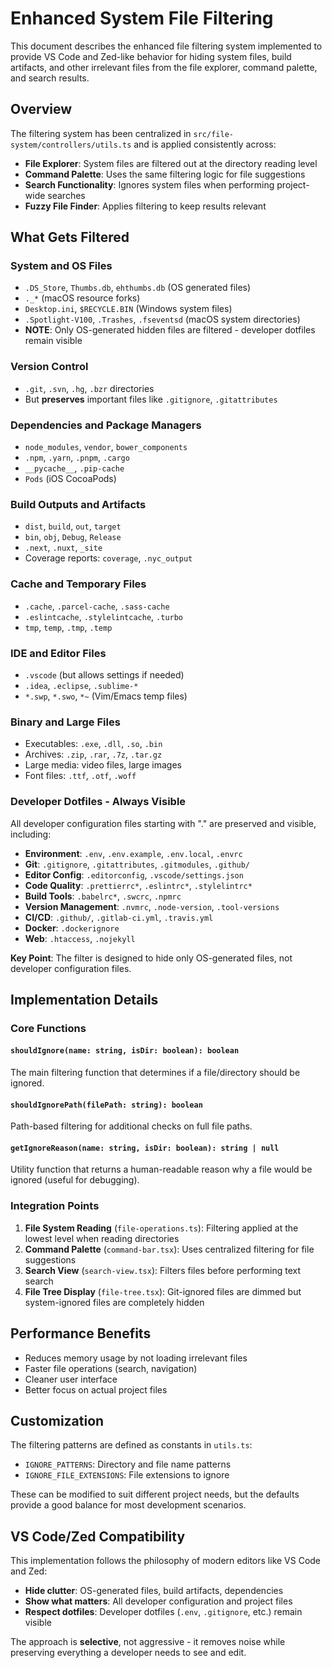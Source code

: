 # Enhanced System File Filtering

This document describes the enhanced file filtering system implemented to provide VS Code and Zed-like behavior for hiding system files, build artifacts, and other irrelevant files from the file explorer, command palette, and search results.

## Overview

The filtering system has been centralized in `src/file-system/controllers/utils.ts` and is applied consistently across:

- **File Explorer**: System files are filtered out at the directory reading level
- **Command Palette**: Uses the same filtering logic for file suggestions
- **Search Functionality**: Ignores system files when performing project-wide searches
- **Fuzzy File Finder**: Applies filtering to keep results relevant

## What Gets Filtered

### System and OS Files
- `.DS_Store`, `Thumbs.db`, `ehthumbs.db` (OS generated files)
- `._*` (macOS resource forks)
- `Desktop.ini`, `$RECYCLE.BIN` (Windows system files)
- `.Spotlight-V100`, `.Trashes`, `.fseventsd` (macOS system directories)
- **NOTE**: Only OS-generated hidden files are filtered - developer dotfiles remain visible

### Version Control
- `.git`, `.svn`, `.hg`, `.bzr` directories
- But **preserves** important files like `.gitignore`, `.gitattributes`

### Dependencies and Package Managers
- `node_modules`, `vendor`, `bower_components`
- `.npm`, `.yarn`, `.pnpm`, `.cargo`
- `__pycache__`, `.pip-cache`
- `Pods` (iOS CocoaPods)

### Build Outputs and Artifacts
- `dist`, `build`, `out`, `target`
- `bin`, `obj`, `Debug`, `Release`
- `.next`, `.nuxt`, `_site`
- Coverage reports: `coverage`, `.nyc_output`

### Cache and Temporary Files
- `.cache`, `.parcel-cache`, `.sass-cache`
- `.eslintcache`, `.stylelintcache`, `.turbo`
- `tmp`, `temp`, `.tmp`, `.temp`

### IDE and Editor Files
- `.vscode` (but allows settings if needed)
- `.idea`, `.eclipse`, `.sublime-*`
- `*.swp`, `*.swo`, `*~` (Vim/Emacs temp files)

### Binary and Large Files
- Executables: `.exe`, `.dll`, `.so`, `.bin`
- Archives: `.zip`, `.rar`, `.7z`, `.tar.gz`
- Large media: video files, large images
- Font files: `.ttf`, `.otf`, `.woff`

### Developer Dotfiles - Always Visible
All developer configuration files starting with "." are preserved and visible, including:
- **Environment**: `.env`, `.env.example`, `.env.local`, `.envrc`
- **Git**: `.gitignore`, `.gitattributes`, `.gitmodules`, `.github/`
- **Editor Config**: `.editorconfig`, `.vscode/settings.json`
- **Code Quality**: `.prettierrc*`, `.eslintrc*`, `.stylelintrc*`
- **Build Tools**: `.babelrc*`, `.swcrc`, `.npmrc`
- **Version Management**: `.nvmrc`, `.node-version`, `.tool-versions`
- **CI/CD**: `.github/`, `.gitlab-ci.yml`, `.travis.yml`
- **Docker**: `.dockerignore`
- **Web**: `.htaccess`, `.nojekyll`

**Key Point**: The filter is designed to hide only OS-generated files, not developer configuration files.

## Implementation Details

### Core Functions

#### `shouldIgnore(name: string, isDir: boolean): boolean`
The main filtering function that determines if a file/directory should be ignored.

#### `shouldIgnorePath(filePath: string): boolean`
Path-based filtering for additional checks on full file paths.

#### `getIgnoreReason(name: string, isDir: boolean): string | null`
Utility function that returns a human-readable reason why a file would be ignored (useful for debugging).

### Integration Points

1. **File System Reading** (`file-operations.ts`): Filtering applied at the lowest level when reading directories
2. **Command Palette** (`command-bar.tsx`): Uses centralized filtering for file suggestions
3. **Search View** (`search-view.tsx`): Filters files before performing text search
4. **File Tree Display** (`file-tree.tsx`): Git-ignored files are dimmed but system-ignored files are completely hidden

## Performance Benefits

- Reduces memory usage by not loading irrelevant files
- Faster file operations (search, navigation)
- Cleaner user interface
- Better focus on actual project files

## Customization

The filtering patterns are defined as constants in `utils.ts`:
- `IGNORE_PATTERNS`: Directory and file name patterns
- `IGNORE_FILE_EXTENSIONS`: File extensions to ignore

These can be modified to suit different project needs, but the defaults provide a good balance for most development scenarios.

## VS Code/Zed Compatibility

This implementation follows the philosophy of modern editors like VS Code and Zed:

- **Hide clutter**: OS-generated files, build artifacts, dependencies
- **Show what matters**: All developer configuration and project files
- **Respect dotfiles**: Developer dotfiles (`.env`, `.gitignore`, etc.) remain visible

The approach is **selective**, not aggressive - it removes noise while preserving everything a developer needs to see and edit.
